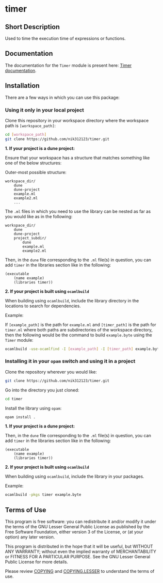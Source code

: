 # timer

## Short Description

Used to time the execution time of expressions or functions.

## Documentation

The documentation for the `Timer` module is present here: [Timer documentation](https://nik312123.github.io/ocamlLibDocs/timer/Timer/).

## Installation

There are a few ways in which you can use this package:

### Using it only in your local project

Clone this repository in your workspace directory where the workspace path is `[workspace_path]`:

```bash
cd [workspace_path]
git clone https://github.com/nik312123/timer.git
```

**1\. If your project is a dune project:**

Ensure that your workspace has a structure that matches something like one of the below structures:

Outer-most possible structure:

```
workspace_dir/
    dune
    dune-project
    example.ml
    example2.ml
    ...
```

The `.ml` files in which you need to use the library can be nested as far as you would like as in the following:

```
workspace_dir/
    dune
    dune-project
    project_subdir/
        dune
        example.ml
        example2.ml
```

Then, in the `dune` file corresponding to the `.ml` file(s) in question, you can add `timer` in the libraries section like in the following:

```
(executable
    (name example)
    (libraries timer))
```

**2\. If your project is built using `ocamlbuild`**

When building using `ocamlbuild`, include the library directory in the locations to search for dependencies.

Example:

If `[example_path]` is the path for `example.ml` and `[timer_path]` is the path for `timer.ml` where both paths are subdirectories of the workspace directory, then the following would be the command to build `example.byte` using the `Timer` module:

```bash
ocamlbuild -use-ocamlfind -I [example_path] -I [timer_path] example.byte
```

### Installing it in your `opam` switch and using it in a project

Clone the repository wherever you would like:

```bash
git clone https://github.com/nik312123/timer.git
```

Go into the directory you just cloned:

```bash
cd timer
```

Install the library using `opam`:

```bash
opam install .
```

**1\. If your project is a dune project:**

Then, in the `dune` file corresponding to the `.ml` file(s) in question, you can add `timer` in the libraries section like in the following:

```
(executable
    (name example)
    (libraries timer))
```

**2\. If your project is built using `ocamlbuild`**

When building using `ocamlbuild`, include the library in your packages.

Example:

```bash
ocamlbuild -pkgs timer example.byte
```

## Terms of Use

This program is free software: you can redistribute it and/or modify
it under the terms of the GNU Lesser General Public License as published by
the Free Software Foundation, either version 3 of the License, or
(at your option) any later version.

This program is distributed in the hope that it will be useful,
but WITHOUT ANY WARRANTY; without even the implied warranty of
MERCHANTABILITY or FITNESS FOR A PARTICULAR PURPOSE.  See the
GNU Lesser General Public License for more details.

Please review [COPYING](COPYING) and [COPYING.LESSER](COPYING.LESSER) to understand the terms of use.
